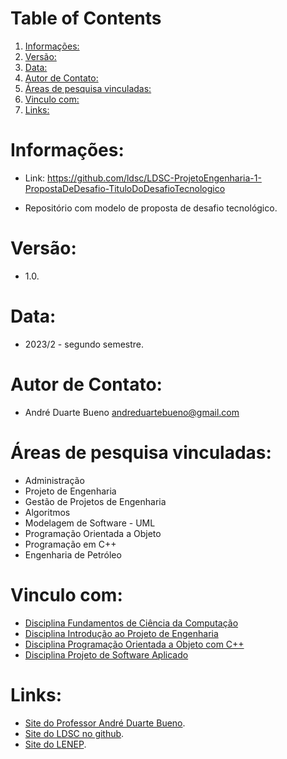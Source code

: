 
# Table of Contents

1.  [Informações:](#orgdf9cb7f)
2.  [Versão:](#org452c6e1)
3.  [Data:](#orgde22190)
4.  [Autor de Contato:](#orgdc3646a)
5.  [Áreas de pesquisa vinculadas:](#orge567804)
6.  [Vinculo com:](#org67a91c6)
7.  [Links:](#org6642952)



<a id="orgdf9cb7f"></a>

# Informações:

-   Link: <https://github.com/ldsc/LDSC-ProjetoEngenharia-1-PropostaDeDesafio-TituloDoDesafioTecnologico>

-   Repositório com modelo de proposta de desafio tecnológico.


<a id="org452c6e1"></a>

# Versão:

-   1.0.


<a id="orgde22190"></a>

# Data:

-   2023/2 - segundo semestre.


<a id="orgdc3646a"></a>

# Autor de Contato:

-   André Duarte Bueno <andreduartebueno@gmail.com>


<a id="orge567804"></a>

# Áreas de pesquisa vinculadas:

-   Administração
-   Projeto de Engenharia
-   Gestão de Projetos de Engenharia
-   Algoritmos
-   Modelagem de Software - UML
-   Programação Orientada a Objeto
-   Programação em C++
-   Engenharia de Petróleo


<a id="org67a91c6"></a>

# Vinculo com:

-   [Disciplina Fundamentos de Ciência da Computação](https://sites.google.com/view/professorandreduartebueno/ensino/fundamentos-de-programa%C3%A7%C3%A3o-em-c)
-   [Disciplina Introdução ao Projeto de Engenharia](https://sites.google.com/view/professorandreduartebueno/ensino/introdu%C3%A7%C3%A3o-ao-projeto-de-engenharia)
-   [Disciplina Programação Orientada a Objeto com C++](https://sites.google.com/view/professorandreduartebueno/ensino/prog-orientada-objeto-c-2024)
-   [Disciplina Projeto de Software Aplicado](https://sites.google.com/view/professorandreduartebueno/ensino/projeto-de-software-aplicado)


<a id="org6642952"></a>

# Links:

-   [Site do Professor André Duarte Bueno](https://sites.google.com/view/professorandreduartebueno/).
-   [Site do LDSC no github](https://github.com/ldsc).
-   [Site do LENEP](https://uenf.br/cct/lenep).

